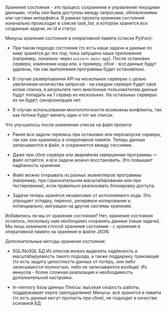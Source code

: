 Хранение состояния - это процесс сохранения и управления текущими данными, чтобы они были доступны между запросами, обновлениями или частями интерфейса. 
В рамках проекта хранение состояния изначально происходит в списке task_list, в котором хранятся все созданные задачи, их id и статус.

Минусы хранения состояния в оперативной памяти (списке Python):

- При таком подходе состояние (то есть наши задачи и данные по ним) хранятся до тех пор, пока запущено наше приложение (например, локально через `uvicorn main:app`). 
После остановки сервера, изменении кода или, к примеру, сбое - все данные будут удалены, так как выполнение программы будет остановлено.

- В случае развёртывания API на нескольких серверах с целью увеличения количества запросов - на каждом сервере будет своя копия списка, в результате чего внесённые пользователем данные будут попадать на 1 сервер из нескольких.
На остальных серверах их не будет, синхронизации нет.

- В случае использовании многопоточности возможны конфликты, так как потоки будут менять один и тот же список.

Что улучшилось после изменения списка на файл проекта:

- Ранее все задачи терялись при остановке или перезапуске сервера, так как они хранились в оперативной памяти. Теперь данные записываются в файл, и сохраняются между сессиями.

- Даже при сбое сервера или аварийном завершении программы — файл остаётся, и все задачи можно восстановить. Это повышает надёжность хранения.

- Файл можно открывать из разных экземпляров программы (например, при горизонтальном масштабировании или при тестировании), если правильно реализовать блокировку доступа.

- Задачи теперь хранятся независимо от исполняемого кода. Это упрощает отладку, перенос, резервное копирование и, потенциально, миграцию на другие системы хранения.

Избавились ли мы от хранения состояния?
Нет, хранение состояния осталось, поскольку нам необходимо сохранять данные (наши задачи). Мы лишь изменили способ хранения состояния - с хранения в оперативной памяти на хранение в файле JSON.

Дополнительные методы хранения состояния:

- SQL/NoSQL БД
Из плюсов можно выделить надёжность и масштабируемость такого подхода, а также поддержку транзакций (то есть защиту целостности данных от потерь, они либо записываются полностью, либо не записываются вообще).
Из минусов - более сложная реализация и необходимость дополнительной настройки.

- In-memory базы данных
Плюсы: высокая скорость работы, поддерживает expire (автоудаление)
Минусы: всё хранится в памяти (то есть данные могут пропасть при сбое), не подходит в качестве основной БД

